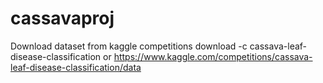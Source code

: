 # cassavaproj

Download dataset from 
kaggle competitions download -c cassava-leaf-disease-classification
or 
https://www.kaggle.com/competitions/cassava-leaf-disease-classification/data
